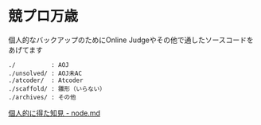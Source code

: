 # 競プロ万歳

個人的なバックアップのためにOnline Judgeやその他で通したソースコードをあげてます
```
./          : AOJ
./unsolved/ : AOJ未AC
./atcoder/  : Atcoder
./scaffold/ : 雛形（いらない）
./archives/ : その他
```
[個人的に得た知見 - node.md](./note.md)
